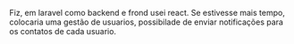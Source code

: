 Fiz, em laravel como backend e frond usei react.
Se estivesse mais tempo, colocaria uma gestão de usuarios, possibilade de enviar notificações para os contatos de cada usuario.
